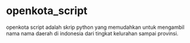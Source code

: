 # openkota_script
openkota script adalah skrip python yang memudahkan untuk mengambil nama nama daerah di indonesia dari tingkat kelurahan sampai provinsi. 
